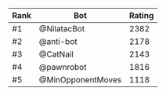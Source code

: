 Rank|Bot|Rating
---|---|---
#1|@NilatacBot|2382
#2|@anti-bot|2178
#3|@CatNail|2143
#4|@pawnrobot|1816
#5|@MinOpponentMoves|1118
